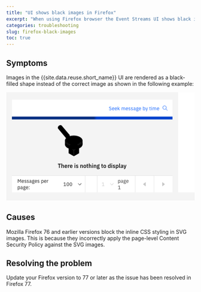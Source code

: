 ```yaml
---
title: "UI shows black images in Firefox"
excerpt: "When using Firefox browser the Event Streams UI shows black images."
categories: troubleshooting
slug: firefox-black-images
toc: true
---
```


## Symptoms

Images in the {{site.data.reuse.short_name}} UI are rendered as a black-filled shape instead of the correct image as shown in the following example:

!['Event Streams UI with black rendered images'](../../images/ff-black-images.png "Image showing a screenshot of the Event Streams UI with black rendered images")

## Causes

Mozilla Firefox 76 and earlier versions block the inline CSS styling in SVG images. This is because they incorrectly apply the page-level Content Security Policy against the SVG images.

## Resolving the problem

Update your Firefox version to 77 or later as the issue has been resolved in Firefox 77.
